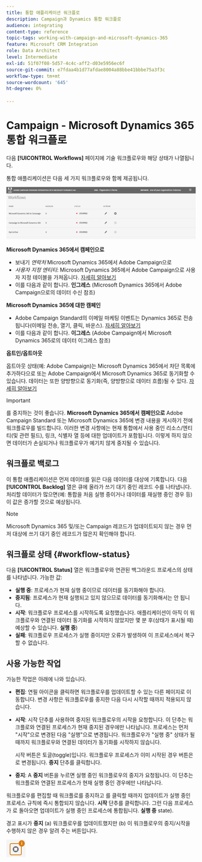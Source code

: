 ```yaml
---
title: 통합 애플리케이션 워크플로
description: Campaign과 Dynamics 통합 워크플로
audience: integrating
content-type: reference
topic-tags: working-with-campaign-and-microsoft-dynamics-365
feature: Microsoft CRM Integration
role: Data Architect
level: Intermediate
exl-id: 51f07f08-5d57-4c4c-aff2-d03e5956ec6f
source-git-commit: e7fdaa4b1d77afdae8004a88bbe41bbbe75a3f3c
workflow-type: tm+mt
source-wordcount: '645'
ht-degree: 0%

---
```


# Campaign - Microsoft Dynamics 365 통합 워크플로

다음 **[!UICONTROL Workflows]** 페이지에 기술 워크플로우와 해당 상태가 나열됩니다.

통합 애플리케이션은 다음 세 가지 워크플로우와 함께 제공됩니다.

![](assets/do-not-localize/d365-to-acs-ui-page-workflows.png)

**Microsoft Dynamics 365에서 캠페인으로**
* 보내기 *연락처* Microsoft Dynamics 365에서 Adobe Campaign으로
* *사용자 지정 엔티티*: Microsoft Dynamics 365에서 Adobe Campaign으로 사용자 지정 테이블을 가져옵니다. [자세히 알아보기](../../integrating/using/d365-acs-using-the-integration.md#data-flows)
* 이를 다음과 같이 합니다. **인그레스** (Microsoft Dynamics 365에서 Adobe Campaign으로의 데이터 수신 참조)

**Microsoft Dynamics 365에 대한 캠페인**
* Adobe Campaign Standard의 이메일 마케팅 이벤트는 Dynamics 365로 전송됩니다(이메일 전송, 열기, 클릭, 바운스). [자세히 알아보기](../../integrating/using/d365-acs-using-the-integration.md#email-marketing-event-flow)
* 이를 다음과 같이 합니다. **이그레스** (Adobe Campaign에서 Microsoft Dynamics 365로의 데이터 이그레스 참조)

**옵트인/옵트아웃**

옵트아웃 상태(예: Adobe Campaign)는 Microsoft Dynamics 365에서 차단 목록에 추가하다으로 또는 Adobe Campaign에서 Microsoft Dynamics 365로 동기화할 수 있습니다. 데이터는 또한 양방향으로 동기화(즉, 양방향으로 데이터 흐름)될 수 있다. [자세히 알아보기](../../integrating/using/d365-acs-self-service-app-data-sync.md#opt-in-out-wf)

>[!IMPORTANT]
>
>를 중지하는 것이 좋습니다. **Microsoft Dynamics 365에서 캠페인으로** Adobe Campaign Standard 또는 Microsoft Dynamics 365에 변경 내용을 게시하기 전에 워크플로우를 빌드합니다. 이러한 변경 사항에는 현재 통합에서 사용 중인 리소스/엔티티(및 관련 필드), 링크, 식별자 열 등에 대한 업데이트가 포함됩니다. 이렇게 하지 않으면 데이터가 손실되거나 워크플로우가 예기치 않게 중지될 수 있습니다.

## 워크플로 백로그

이 통합 애플리케이션은 먼저 데이터를 읽은 다음 데이터를 대상에 기록합니다. 다음 **[!UICONTROL Backlog]** 열은 큐에 올라가 쓰기 대기 중인 레코드 수를 나타냅니다. 처리할 데이터가 많으면(예: 통합을 처음 실행 중이거나 데이터를 재실행 중인 경우 등) 이 값은 증가할 것으로 예상됩니다.

>[!NOTE]
>Microsoft Dynamics 365 및/또는 Campaign 레코드가 업데이트되지 않는 경우 먼저 대상에 쓰기 대기 중인 레코드가 많은지 확인해야 합니다.
>

## 워크플로 상태 {#workflow-status}

다음 **[!UICONTROL Status]** 열은 워크플로우와 연관된 백그라운드 프로세스의 상태를 나타냅니다. 가능한 값:

* **실행 중**: 프로세스가 현재 실행 중이므로 데이터를 동기화해야 합니다.
* **중지됨**: 프로세스가 현재 실행되고 있지 않으므로 데이터를 동기화해서는 안 됩니다.
* **시작**: 워크플로우 프로세스를 시작하도록 요청했습니다. 애플리케이션이 아직 이 워크플로우와 연결된 데이터 동기화를 시작하지 않았지만 몇 분 후(상태가 표시될 때) 예상할 수 있습니다. **실행 중**)
* **실패**: 워크플로우 프로세스가 실행 중이지만 오류가 발생하여 이 프로세스에서 복구할 수 없습니다.

## 사용 가능한 작업

가능한 작업은 아래에 나와 있습니다.

* **편집**: 연필 아이콘을 클릭하면 워크플로우를 업데이트할 수 있는 다른 페이지로 이동합니다. 변경 사항은 워크플로우를 중지한 다음 다시 시작할 때까지 적용되지 않습니다.

* **시작**: 시작 단추를 사용하여 중지된 워크플로우의 시작을 요청합니다. 이 단추는 워크플로와 연결된 프로세스가 현재 중지된 경우에만 나타납니다. 프로세스는 먼저 &quot;시작&quot;으로 변경된 다음 &quot;실행&quot;으로 변경됩니다. 워크플로우가 &quot;실행 중&quot; 상태가 될 때까지 워크플로우와 연결된 데이터가 동기화를 시작하지 않습니다.

  시작 버튼은 토글(toggle)입니다. 워크플로우 프로세스가 이미 시작된 경우 버튼은 로 변경됩니다. **중지** 단추를 클릭합니다.

* **중지**: A **중지** 버튼을 누르면 실행 중인 워크플로우의 중지가 요청됩니다. 이 단추는 워크플로와 연결된 프로세스가 현재 실행 중인 경우에만 나타납니다.

워크플로우를 편집할 때 워크플로를 중지하고 를 클릭할 때까지 업데이트가 실행 중인 프로세스 규칙에 즉시 통합되지 않습니다. **시작** 단추를 클릭합니다. 그런 다음 프로세스가 로 돌아오면 업데이트가 실행 중인 프로세스에 통합됩니다. **실행 중** state).

경고 표시가 **중지** (a) 워크플로우를 업데이트했지만 (b) 이 워크플로우의 중지/시작을 수행하지 않은 경우 알려 주는 버튼입니다.

![](assets/do-not-localize/d365-to-acs-icon-stop-with-changes.png)
